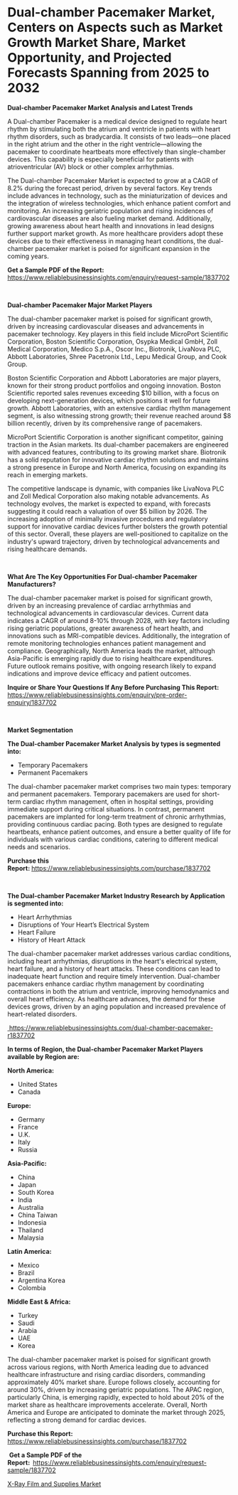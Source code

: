 <p><h1>Dual-chamber Pacemaker Market, Centers on Aspects such as Market Growth Market Share, Market Opportunity, and Projected Forecasts Spanning from 2025 to 2032</h1></p><p><strong>Dual-chamber Pacemaker Market Analysis and Latest Trends</strong></p>
<p><p>A Dual-chamber Pacemaker is a medical device designed to regulate heart rhythm by stimulating both the atrium and ventricle in patients with heart rhythm disorders, such as bradycardia. It consists of two leads—one placed in the right atrium and the other in the right ventricle—allowing the pacemaker to coordinate heartbeats more effectively than single-chamber devices. This capability is especially beneficial for patients with atrioventricular (AV) block or other complex arrhythmias.</p><p>The Dual-chamber Pacemaker Market is expected to grow at a CAGR of 8.2% during the forecast period, driven by several factors. Key trends include advances in technology, such as the miniaturization of devices and the integration of wireless technologies, which enhance patient comfort and monitoring. An increasing geriatric population and rising incidences of cardiovascular diseases are also fueling market demand. Additionally, growing awareness about heart health and innovations in lead designs further support market growth. As more healthcare providers adopt these devices due to their effectiveness in managing heart conditions, the dual-chamber pacemaker market is poised for significant expansion in the coming years.</p></p>
<p><strong>Get a Sample PDF of the Report:&nbsp;</strong> <a href="https://www.reliablebusinessinsights.com/enquiry/request-sample/1837702?utm_campaign=2279&utm_medium=2&utm_source=Github&utm_content=ia&utm_term=05032025&utm_id=dual-chamber-pacemaker">https://www.reliablebusinessinsights.com/enquiry/request-sample/1837702</a></p>
<p>&nbsp;</p>
<p><strong>Dual-chamber Pacemaker Major Market Players</strong></p>
<p><p>The dual-chamber pacemaker market is poised for significant growth, driven by increasing cardiovascular diseases and advancements in pacemaker technology. Key players in this field include MicroPort Scientific Corporation, Boston Scientific Corporation, Osypka Medical GmbH, Zoll Medical Corporation, Medico S.p.A., Oscor Inc., Biotronik, LivaNova PLC, Abbott Laboratories, Shree Pacetronix Ltd., Lepu Medical Group, and Cook Group.</p><p>Boston Scientific Corporation and Abbott Laboratories are major players, known for their strong product portfolios and ongoing innovation. Boston Scientific reported sales revenues exceeding $10 billion, with a focus on developing next-generation devices, which positions it well for future growth. Abbott Laboratories, with an extensive cardiac rhythm management segment, is also witnessing strong growth; their revenue reached around $8 billion recently, driven by its comprehensive range of pacemakers.</p><p>MicroPort Scientific Corporation is another significant competitor, gaining traction in the Asian markets. Its dual-chamber pacemakers are engineered with advanced features, contributing to its growing market share. Biotronik has a solid reputation for innovative cardiac rhythm solutions and maintains a strong presence in Europe and North America, focusing on expanding its reach in emerging markets.</p><p>The competitive landscape is dynamic, with companies like LivaNova PLC and Zoll Medical Corporation also making notable advancements. As technology evolves, the market is expected to expand, with forecasts suggesting it could reach a valuation of over $5 billion by 2026. The increasing adoption of minimally invasive procedures and regulatory support for innovative cardiac devices further bolsters the growth potential of this sector. Overall, these players are well-positioned to capitalize on the industry's upward trajectory, driven by technological advancements and rising healthcare demands.</p></p>
<p>&nbsp;</p>
<p><strong>What Are The Key Opportunities For Dual-chamber Pacemaker Manufacturers?</strong></p>
<p><p>The dual-chamber pacemaker market is poised for significant growth, driven by an increasing prevalence of cardiac arrhythmias and technological advancements in cardiovascular devices. Current data indicates a CAGR of around 8-10% through 2028, with key factors including rising geriatric populations, greater awareness of heart health, and innovations such as MRI-compatible devices. Additionally, the integration of remote monitoring technologies enhances patient management and compliance. Geographically, North America leads the market, although Asia-Pacific is emerging rapidly due to rising healthcare expenditures. Future outlook remains positive, with ongoing research likely to expand indications and improve device efficacy and patient outcomes.</p></p>
<p><strong>Inquire or Share Your Questions If Any Before Purchasing This Report:</strong> <a href="https://www.reliablebusinessinsights.com/enquiry/pre-order-enquiry/1837702?utm_campaign=2279&utm_medium=2&utm_source=Github&utm_content=ia&utm_term=05032025&utm_id=dual-chamber-pacemaker">https://www.reliablebusinessinsights.com/enquiry/pre-order-enquiry/1837702</a></p>
<p>&nbsp;</p>
<p><strong>Market Segmentation</strong></p>
<p><strong>The Dual-chamber Pacemaker Market Analysis by types is segmented into:</strong></p>
<p><ul><li>Temporary Pacemakers</li><li>Permanent Pacemakers</li></ul></p>
<p><p>The dual-chamber pacemaker market comprises two main types: temporary and permanent pacemakers. Temporary pacemakers are used for short-term cardiac rhythm management, often in hospital settings, providing immediate support during critical situations. In contrast, permanent pacemakers are implanted for long-term treatment of chronic arrhythmias, providing continuous cardiac pacing. Both types are designed to regulate heartbeats, enhance patient outcomes, and ensure a better quality of life for individuals with various cardiac conditions, catering to different medical needs and scenarios.</p></p>
<p><strong>Purchase this Report:&nbsp;</strong><a href="https://www.reliablebusinessinsights.com/purchase/1837702?utm_campaign=2279&utm_medium=2&utm_source=Github&utm_content=ia&utm_term=05032025&utm_id=dual-chamber-pacemaker">https://www.reliablebusinessinsights.com/purchase/1837702</a></p>
<p>&nbsp;</p>
<p><strong>The Dual-chamber Pacemaker Market Industry Research by Application is segmented into:</strong></p>
<p><ul><li>Heart Arrhythmias</li><li>Disruptions of Your Heart’s Electrical System</li><li>Heart Failure</li><li>History of Heart Attack</li></ul></p>
<p><p>The dual-chamber pacemaker market addresses various cardiac conditions, including heart arrhythmias, disruptions in the heart's electrical system, heart failure, and a history of heart attacks. These conditions can lead to inadequate heart function and require timely intervention. Dual-chamber pacemakers enhance cardiac rhythm management by coordinating contractions in both the atrium and ventricle, improving hemodynamics and overall heart efficiency. As healthcare advances, the demand for these devices grows, driven by an aging population and increased prevalence of heart-related disorders.</p></p>
<p><a href="https://www.reliablebusinessinsights.com/dual-chamber-pacemaker-r1837702?utm_campaign=2279&utm_medium=2&utm_source=Github&utm_content=ia&utm_term=05032025&utm_id=dual-chamber-pacemaker">&nbsp;https://www.reliablebusinessinsights.com/dual-chamber-pacemaker-r1837702</a></p>
<p><strong>In terms of Region, the Dual-chamber Pacemaker Market Players available by Region are:</strong></p>
<p>
    <p> <strong> North America: </strong>
        <ul>
            <li>United States</li>
            <li>Canada</li>
        </ul>
        </p> 
    <p> <strong> Europe: </strong>
        <ul>
            <li>Germany</li>
            <li>France</li>
            <li>U.K.</li>
            <li>Italy</li>
            <li>Russia</li>
        </ul>
        </p> 
    <p> <strong> Asia-Pacific: </strong>
        <ul>
            <li>China</li>
            <li>Japan</li>
            <li>South Korea</li>
            <li>India</li>
            <li>Australia</li>
            <li>China Taiwan</li>
            <li>Indonesia</li>
            <li>Thailand</li>
            <li>Malaysia</li>
        </ul>
        </p> 
    <p> <strong> Latin America: </strong>
        <ul>
            <li>Mexico</li>
            <li>Brazil</li>
            <li>Argentina Korea</li>
            <li>Colombia</li>
        </ul>
        </p> 
    <p> <strong> Middle East & Africa: </strong>
        <ul>
            <li>Turkey</li>
            <li>Saudi</li>
            <li>Arabia</li>
            <li>UAE</li>
            <li>Korea</li>
        </ul>
    </p>
    </p>
<p><p>The dual-chamber pacemaker market is poised for significant growth across various regions, with North America leading due to advanced healthcare infrastructure and rising cardiac disorders, commanding approximately 40% market share. Europe follows closely, accounting for around 30%, driven by increasing geriatric populations. The APAC region, particularly China, is emerging rapidly, expected to hold about 20% of the market share as healthcare improvements accelerate. Overall, North America and Europe are anticipated to dominate the market through 2025, reflecting a strong demand for cardiac devices.</p></p>
<p><strong>Purchase this Report: </strong><a href="https://www.reliablebusinessinsights.com/purchase/1837702?utm_campaign=2279&utm_medium=2&utm_source=Github&utm_content=ia&utm_term=05032025&utm_id=dual-chamber-pacemaker">https://www.reliablebusinessinsights.com/purchase/1837702</a></p>
<p>&nbsp;<strong>Get a Sample PDF of the Report:&nbsp;&nbsp;</strong><a href="https://www.reliablebusinessinsights.com/enquiry/request-sample/1837702?utm_campaign=2279&utm_medium=2&utm_source=Github&utm_content=ia&utm_term=05032025&utm_id=dual-chamber-pacemaker">https://www.reliablebusinessinsights.com/enquiry/request-sample/1837702</a></p>
<p><strong></strong></p>
<p><p><a href="https://github.com/FosterFahey91/Market-Research-Report-List-1/blob/main/x-ray-film-and-supplies-market.md?utm_campaign=2279&utm_medium=2&utm_source=Github&utm_content=ia&utm_term=05032025&utm_id=dual-chamber-pacemaker">X-Ray Film and Supplies Market</a></p></p>
